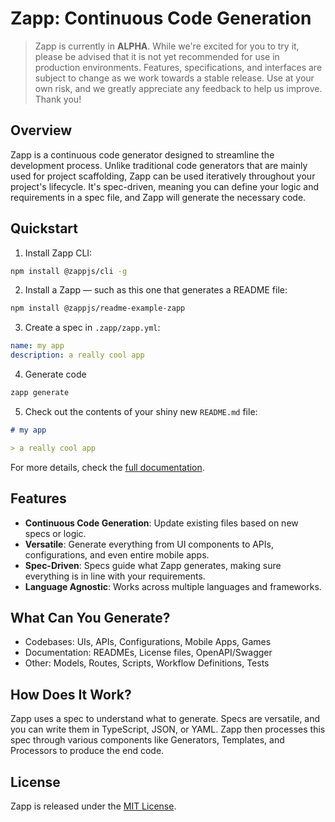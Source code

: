# Zapp: Continuous Code Generation

> Zapp is currently in **ALPHA**. While we're excited for you to try it, please be advised that it is not yet recommended for use in production environments. Features, specifications, and interfaces are subject to change as we work towards a stable release. Use at your own risk, and we greatly appreciate any feedback to help us improve. Thank you!

## Overview

Zapp is a continuous code generator designed to streamline the development process. Unlike traditional code generators that are mainly used for project scaffolding, Zapp can be used iteratively throughout your project's lifecycle. It's spec-driven, meaning you can define your logic and requirements in a spec file, and Zapp will generate the necessary code.

## Quickstart

1. Install Zapp CLI:

```sh
npm install @zappjs/cli -g
```

2. Install a Zapp &mdash; such as this one that generates a README file:

```sh
npm install @zappjs/readme-example-zapp
```

3. Create a spec in `.zapp/zapp.yml`:

```yaml
name: my app
description: a really cool app
```

4. Generate code

```sh
zapp generate
```

5. Check out the contents of your shiny new `README.md` file:

```md
# my app

> a really cool app
```

For more details, check the [full documentation](https://zappjs.com).

## Features

- **Continuous Code Generation**: Update existing files based on new specs or logic.
- **Versatile**: Generate everything from UI components to APIs, configurations, and even entire mobile apps.
- **Spec-Driven**: Specs guide what Zapp generates, making sure everything is in line with your requirements.
- **Language Agnostic**: Works across multiple languages and frameworks.

## What Can You Generate?

- Codebases: UIs, APIs, Configurations, Mobile Apps, Games
- Documentation: READMEs, License files, OpenAPI/Swagger
- Other: Models, Routes, Scripts, Workflow Definitions, Tests

## How Does It Work?

Zapp uses a spec to understand what to generate. Specs are versatile, and you can write them in TypeScript, JSON, or YAML. Zapp then processes this spec through various components like Generators, Templates, and Processors to produce the end code.

## License

Zapp is released under the [MIT License](https://github.com/zappjs/zappjs/blob/main/LICENSE).
